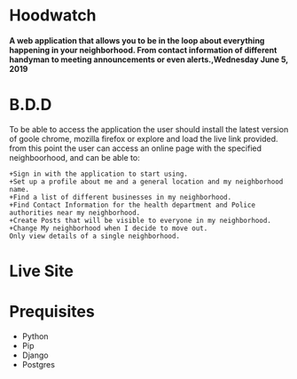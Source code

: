 # Hoodwatch

#### A web application that allows you to be in the loop about everything happening in your neighborhood. From contact information of different handyman to meeting announcements or even alerts.,Wednesday June 5, 2019
<!-- ![Screenshot](Screenshot.png) -->

# B.D.D
To be able to access the application the user should install the latest version of goole chrome, mozilla firefox or explore and load the live link provided.
from this point the user can access an online page with the specified neighboorhood, and can be able to:
```
+Sign in with the application to start using.
+Set up a profile about me and a general location and my neighborhood name.
+Find a list of different businesses in my neighborhood.
+Find Contact Information for the health department and Police authorities near my neighborhood.
+Create Posts that will be visible to everyone in my neighborhood.
+Change My neighborhood when I decide to move out.
Only view details of a single neighborhood.
```

# Live Site


# Prequisites
* Python
* Pip
* Django
* Postgres